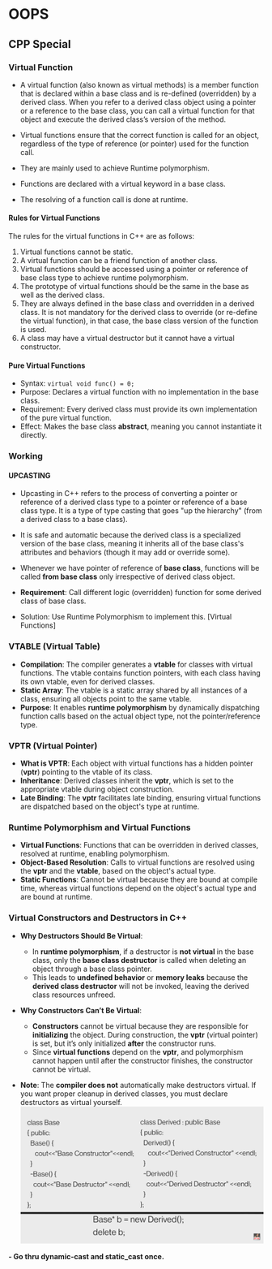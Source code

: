 # OOPS

## CPP Special

### Virtual Function

- A virtual function (also known as virtual methods) is a member function that is declared within a base class and is re-defined (overridden) by a derived class. When you refer to a derived class object using a pointer or a reference to the base class, you can call a virtual function for that object and execute the derived class’s version of the method.

- Virtual functions ensure that the correct function is called for an object, regardless of the type of reference (or pointer) used for the function call.
- They are mainly used to achieve Runtime polymorphism.
- Functions are declared with a virtual keyword in a base class.
- The resolving of a function call is done at runtime.

#### Rules for Virtual Functions

The rules for the virtual functions in C++ are as follows:

1. Virtual functions cannot be static.
2. A virtual function can be a friend function of another class.
3. Virtual functions should be accessed using a pointer or reference of base class type to achieve runtime polymorphism.
4. The prototype of virtual functions should be the same in the base as well as the derived class.
5. They are always defined in the base class and overridden in a derived class. It is not mandatory for the derived class to override (or re-define the virtual function), in that case, the base class version of the function is used.
6. A class may have a virtual destructor but it cannot have a virtual constructor.

#### Pure Virtual Functions

- Syntax: ```virtual void func() = 0;```
- Purpose: Declares a virtual function with no implementation in the base class.
- Requirement: Every derived class must provide its own implementation of the pure virtual function.
- Effect: Makes the base class **abstract**, meaning you cannot instantiate it directly.

### Working

#### UPCASTING

- Upcasting in C++ refers to the process of converting a pointer or reference of a derived class type to a pointer or reference of a base class type. It is a type of type casting that goes "up the hierarchy" (from a derived class to a base class).
- It is safe and automatic because the derived class is a specialized version of the base class, meaning it inherits all of the base class's attributes and behaviors (though it may add or override some).
- Whenever we have pointer of reference of **base class**, functions will be called **from base class** only irrespective of derived class object.

- **Requirement**: Call different logic (overridden) function for some derived class of base class.

- Solution: Use Runtime Polymorphism to implement this. [Virtual Functions]

### VTABLE (Virtual Table)

- **Compilation**: The compiler generates a **vtable** for classes with virtual functions. The vtable contains function pointers, with each class having its own vtable, even for derived classes.
- **Static Array**: The vtable is a static array shared by all instances of a class, ensuring all objects point to the same vtable.
- **Purpose**: It enables **runtime polymorphism** by dynamically dispatching function calls based on the actual object type, not the pointer/reference type.

### VPTR (Virtual Pointer)

- **What is VPTR**: Each object with virtual functions has a hidden pointer (**vptr**) pointing to the vtable of its class.
- **Inheritance**: Derived classes inherit the **vptr**, which is set to the appropriate vtable during object construction.
- **Late Binding**: The **vptr** facilitates late binding, ensuring virtual functions are dispatched based on the object's type at runtime.

### Runtime Polymorphism and Virtual Functions

- **Virtual Functions**: Functions that can be overridden in derived classes, resolved at runtime, enabling polymorphism.
- **Object-Based Resolution**: Calls to virtual functions are resolved using the **vptr** and the **vtable**, based on the object's actual type.
- **Static Functions**: Cannot be virtual because they are bound at compile time, whereas virtual functions depend on the object's actual type and are bound at runtime.

### Virtual Constructors and Destructors in C++

- **Why Destructors Should Be Virtual**:
  - In **runtime polymorphism**, if a destructor is **not virtual** in the base class, only the **base class destructor** is called when deleting an object through a base class pointer.
  - This leads to **undefined behavior** or **memory leaks** because the **derived class destructor** will not be invoked, leaving the derived class resources unfreed.

- **Why Constructors Can’t Be Virtual**:
  - **Constructors** cannot be virtual because they are responsible for **initializing** the object. During construction, the **vptr** (virtual pointer) is set, but it’s only initialized **after** the constructor runs.
  - Since **virtual functions** depend on the **vptr**, and polymorphism cannot happen until after the constructor finishes, the constructor cannot be virtual.

- **Note**: The **compiler does not** automatically make destructors virtual. If you want proper cleanup in derived classes, you must declare destructors as virtual yourself.
![Problem](image-2.png)

**- Go thru dynamic-cast and static_cast once.**

